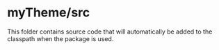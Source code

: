 # myTheme/src

This folder contains source code that will automatically be added to the classpath when
the package is used.
